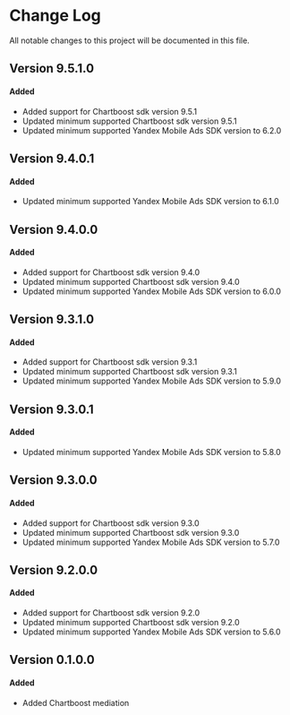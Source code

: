 # Change Log
All notable changes to this project will be documented in this file.

## Version 9.5.1.0

#### Added
* Added support for Chartboost sdk version 9.5.1
* Updated minimum supported Chartboost sdk version 9.5.1
* Updated minimum supported Yandex Mobile Ads SDK version to 6.2.0

## Version 9.4.0.1

#### Added
* Updated minimum supported Yandex Mobile Ads SDK version to 6.1.0

## Version 9.4.0.0

#### Added
* Added support for Chartboost sdk version 9.4.0
* Updated minimum supported Chartboost sdk version 9.4.0
* Updated minimum supported Yandex Mobile Ads SDK version to 6.0.0

## Version 9.3.1.0

#### Added
* Added support for Chartboost sdk version 9.3.1
* Updated minimum supported Chartboost sdk version 9.3.1
* Updated minimum supported Yandex Mobile Ads SDK version to 5.9.0

## Version 9.3.0.1

#### Added
* Updated minimum supported Yandex Mobile Ads SDK version to 5.8.0

## Version 9.3.0.0

#### Added
* Added support for Chartboost sdk version 9.3.0
* Updated minimum supported Chartboost sdk version 9.3.0
* Updated minimum supported Yandex Mobile Ads SDK version to 5.7.0

## Version 9.2.0.0

#### Added
* Added support for Chartboost sdk version 9.2.0
* Updated minimum supported Chartboost sdk version 9.2.0
* Updated minimum supported Yandex Mobile Ads SDK version to 5.6.0

## Version 0.1.0.0

#### Added
* Added Chartboost mediation
